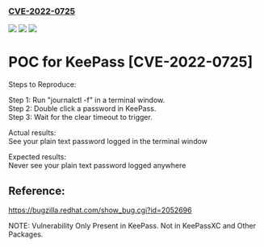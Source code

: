### [CVE-2022-0725](https://cve.mitre.org/cgi-bin/cvename.cgi?name=CVE-2022-0725)
![](https://img.shields.io/static/v1?label=Product&message=keepass&color=blue)
![](https://img.shields.io/static/v1?label=Version&message=2.48&color=blue)
![](https://img.shields.io/static/v1?label=Vulnerability&message=MemoryLeak&color=brighgreen)

# POC for KeePass [CVE-2022-0725]

Steps to Reproduce: </br>

Step 1: Run "journalctl -f" in a terminal window. </br>
Step 2: Double click a password in KeePass. </br>
Step 3: Wait for the clear timeout to trigger. </br>

Actual results: </br> 
See your plain text password logged in the terminal window </br> 

Expected results: </br>
Never see your plain text password logged anywhere

## Reference: 
https://bugzilla.redhat.com/show_bug.cgi?id=2052696

NOTE: Vulnerability Only Present in KeePass. Not in KeePassXC and Other Packages.
